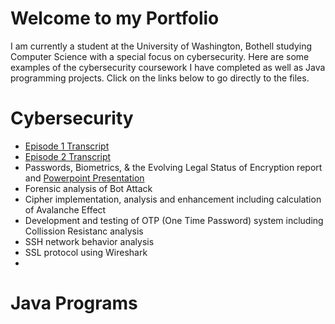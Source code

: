 # Welcome to my Portfolio
I am currently a student at the University of Washington, Bothell studying Computer Science with a special focus on cybersecurity. Here are some examples of the cybersecurity coursework I have completed as well as Java programming projects. Click on the links below to go directly to the files.
# Cybersecurity
- [Episode 1 Transcript](fokus_deutsch_transcript_ep1.pdf)
- [Episode 2 Transcript](Security_Control.pdf)
- Passwords, Biometrics, & the Evolving Legal Status of Encryption report and [Powerpoint Presentation](Password_Legal_Presentation.pdf)
- Forensic analysis of Bot Attack
- Cipher implementation, analysis and enhancement including calculation of Avalanche Effect
- Development and testing of OTP (One Time Password) system including Collission Resistanc analysis
- SSH network behavior analysis 
- SSL protocol using Wireshark
- 
# Java Programs
